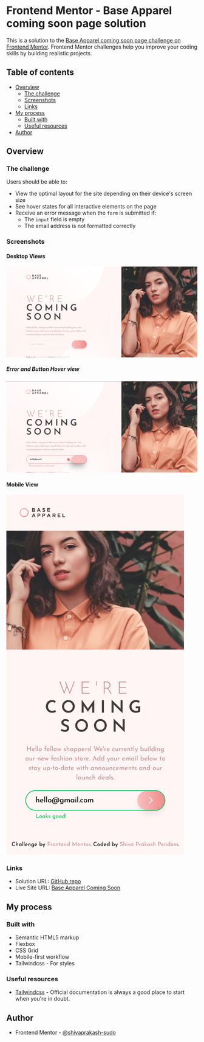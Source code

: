 # Frontend Mentor - Base Apparel coming soon page solution

This is a solution to the [Base Apparel coming soon page challenge on Frontend Mentor](https://www.frontendmentor.io/challenges/base-apparel-coming-soon-page-5d46b47f8db8a7063f9331a0). Frontend Mentor challenges help you improve your coding skills by building realistic projects.

## Table of contents

- [Overview](#overview)
  - [The challenge](#the-challenge)
  - [Screenshots](#screenshots)
  - [Links](#links)
- [My process](#my-process)
  - [Built with](#built-with)
  - [Useful resources](#useful-resources)
- [Author](#author)

## Overview

### The challenge

Users should be able to:

- View the optimal layout for the site depending on their device's screen size
- See hover states for all interactive elements on the page
- Receive an error message when the `form` is submitted if:
  - The `input` field is empty
  - The email address is not formatted correctly

### Screenshots

#### Desktop Views

![Desktop View](./images/screenshots/desktop-view.png)

##### Error and Button Hover view

![Desktop Error and Hover View](./images/screenshots/desktop-error-view.png)

#### Mobile View

![Mobile View](./images/screenshots/mobile-full-view.png)

### Links

- Solution URL: [GitHub repo](https://github.com/shivaprakash-sudo/base-apparel-coming-soon)
- Live Site URL: [Base Apparel Coming Soon](https://shivaprakash-sudo.github.io/base-apparel-coming-soon/)

## My process

### Built with

- Semantic HTML5 markup
- Flexbox
- CSS Grid
- Mobile-first workflow
- Tailwindcss - For styles

### Useful resources

- [Tailwindcss](https://tailwindcss.com/docs/installation) - Official documentation is always a good place to start when you're in doubt.

## Author

- Frontend Mentor - [@shivaprakash-sudo](https://www.frontendmentor.io/profile/shivaprakash-sudo)
